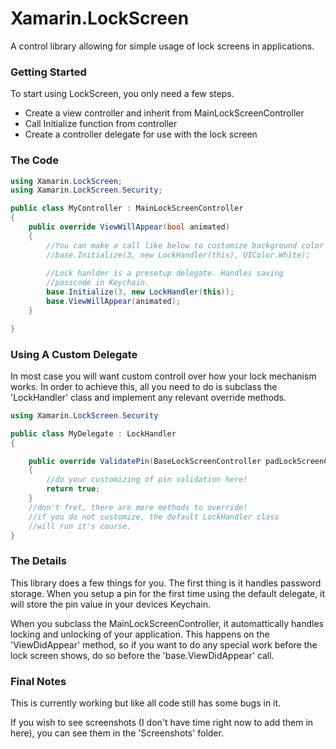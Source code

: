 Xamarin.LockScreen
==================

A control library allowing for simple usage of lock screens in applications. 

### Getting Started

To start using LockScreen, you only need a few steps.

* Create a view controller and inherit from MainLockScreenController
* Call Initialize function from controller
* Create a controller delegate for use with the lock screen

### The Code

```csharp
using Xamarin.LockScreen;
using Xamarin.LockScreen.Security;

public class MyController : MainLockScreenController
{
	public override ViewWillAppear(bool animated)
	{
		//You can make a call like below to customize background color
		//base.Initialize(3, new LockHandler(this), UIColor.White);
		
		//Lock hanlder is a presetup delegate. Handles saving
		//passcode in Keychain.
		base.Initialize(3, new LockHandler(this));
		base.ViewWillAppear(animated);
	}

}
```

### Using A Custom Delegate

In most case you will want custom controll over how your lock mechanism works. In order to achieve this, all you need to do is subclass the 'LockHandler' class and implement any relevant override methods.

```csharp
using Xamarin.LockScreen.Security

public class MyDelegate : LockHandler 
{

	public override ValidatePin(BaseLockScreenController padLockScreenController, string pin)
	{
		//do your customizing of pin validation here!
		return true;
	}
	//don't fret, there are more methods to override! 
	//if you do not customize, the default LockHandler class
	//will run it's course.
}

```

### The Details

This library does a few things for you. The first thing is it handles password storage. When you setup a pin for the first time using the default delegate, it will store the pin value in your devices Keychain.

When you subclass the MainLockScreenController, it automattically handles locking and unlocking of your application. This happens on the 'ViewDidAppear' method, so if you want to do any special work before the lock screen shows, do so before the 'base.ViewDidAppear' call. 


### Final Notes

This is currently working but like all code still has some bugs in it. 

If you wish to see screenshots (I don't have time right now to add them in here), you can see them in the 'Screenshots' folder.
